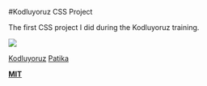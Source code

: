 #Kodluyoruz CSS Project

The first CSS project I did during the Kodluyoruz training.

![](https://github.com/altankurt/kodluyoruz-projects/blob/main/CSS/css-odev1/video/project.gif)

[Kodluyoruz](https://www.kodluyoruz.org/)
[Patika](https://app.patika.dev/)

**[MIT](https://choosealicense.com/licenses/mit/)**
